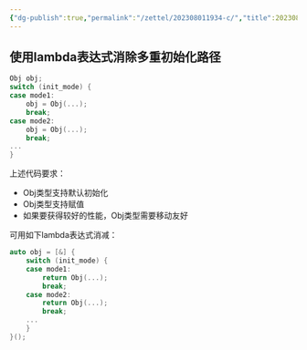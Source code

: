 ```yaml
---
{"dg-publish":true,"permalink":"/zettel/202308011934-c/","title":202308011934,"tags":["cpp"]}
---
```



使用lambda表达式消除多重初始化路径
---

```cpp
Obj obj;
switch (init_mode) {
case mode1:
    obj = Obj(...);
    break;
case mode2:
    obj = Obj(...);
    break;
...
}
```

上述代码要求：

- Obj类型支持默认初始化
- Obj类型支持赋值
- 如果要获得较好的性能，Obj类型需要移动友好

可用如下lambda表达式消减：

```cpp
auto obj = [&] {
    switch (init_mode) {
    case mode1:
        return Obj(...);
        break;
    case mode2:
        return Obj(...);
        break;
    ...
    }
}();
```